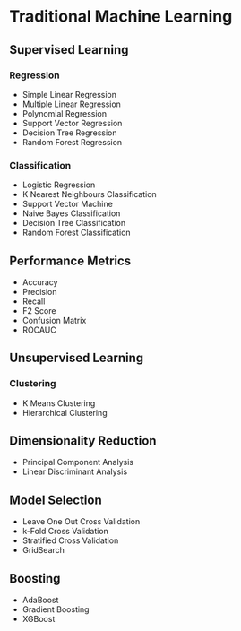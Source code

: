 # Traditional Machine Learning

## Supervised Learning
### Regression
- Simple Linear Regression
- Multiple Linear Regression
- Polynomial Regression
- Support Vector Regression
- Decision Tree Regression
- Random Forest Regression

### Classification
- Logistic Regression
- K Nearest Neighbours Classification
- Support Vector Machine
- Naive Bayes Classification
- Decision Tree Classification
- Random Forest Classification

## Performance Metrics
- Accuracy
- Precision
- Recall
- F2 Score
- Confusion Matrix
- ROCAUC

## Unsupervised Learning
### Clustering
- K Means Clustering
- Hierarchical Clustering

## Dimensionality Reduction
- Principal Component Analysis
- Linear Discriminant Analysis

## Model Selection
- Leave One Out Cross Validation
- k-Fold Cross Validation
- Stratified Cross Validation
- GridSearch

## Boosting
- AdaBoost
- Gradient Boosting
- XGBoost